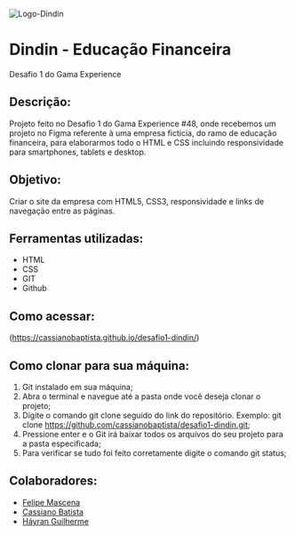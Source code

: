 ![Logo-Dindin](https://cassianobaptista.github.io/desafio1-dindin/assets/imgs/logo-header.png)
# Dindin - Educação Financeira
Desafio 1 do Gama Experience

## Descrição:
Projeto feito no Desafio 1 do Gama Experience #48, onde recebemos um projeto no Figma referente à uma empresa fictícia, do ramo de educação financeira, para elaborarmos todo o HTML e CSS incluindo responsividade para smartphones, tablets e desktop.

## Objetivo:
Criar o site da empresa com HTML5, CSS3, responsividade e links de navegação entre as páginas.

## Ferramentas utilizadas:
- HTML
- CSS
- GIT
- Github

## Como acessar:
(https://cassianobaptista.github.io/desafio1-dindin/)

## Como clonar para sua máquina:
1. Git instalado em sua máquina;
2. Abra o terminal e navegue até a pasta onde você deseja clonar o projeto;
3. Digite o comando git clone seguido do link do repositório. Exemplo: git clone https://github.com/cassianobaptista/desafio1-dindin.git;
4. Pressione enter e o Git irá baixar todos os arquivos do seu projeto para a pasta especificada;
5. Para verificar se tudo foi feito corretamente digite o comando git status;

## Colaboradores:
- [Felipe Mascena](https://github.com/FMascena)
- [Cassiano Batista](https://github.com/cassianobaptista)
- [Háyran Guilherme](https://github.com/Hayran-Guilherme)
